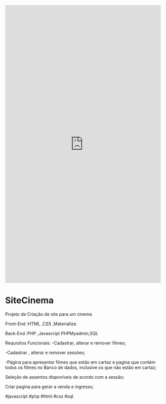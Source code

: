 
<iframe src="https://www.linkedin.com/embed/feed/update/urn:li:ugcPost:6854973628816121856" height="897" width="504" frameborder="0" allowfullscreen="" title="Publicação incorporada"></iframe>

# SiteCinema
Projeto de Criação de site para um cinema

Front-End :HTML ,CSS ,Materialize.

Back-End :PHP ,Javascript PHPMyadmin,SQL

Requisitos Funcionais:
-Cadastrar, alterar e remover filmes;

-Cadastrar , alterar e remover sessões;

-Página para apresentar filmes que estão em cartaz e pagina que contém todos os filmes no Banco de dados, inclusive os que não estão em cartaz;

Seleção de assentos disponíveis de acordo com a sessão;

Criar pagina para gerar a venda e ingresso;

#javascript #php #html #css #sql
